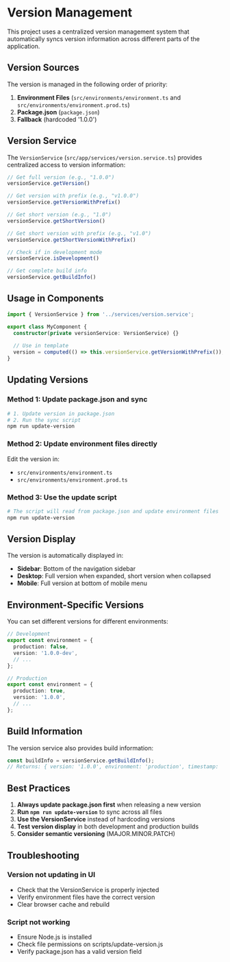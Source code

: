 # Version Management

This project uses a centralized version management system that automatically syncs version information across different parts of the application.

## Version Sources

The version is managed in the following order of priority:

1. **Environment Files** (`src/environments/environment.ts` and `src/environments/environment.prod.ts`)
2. **Package.json** (`package.json`)
3. **Fallback** (hardcoded '1.0.0')

## Version Service

The `VersionService` (`src/app/services/version.service.ts`) provides centralized access to version information:

```typescript
// Get full version (e.g., "1.0.0")
versionService.getVersion()

// Get version with prefix (e.g., "v1.0.0")
versionService.getVersionWithPrefix()

// Get short version (e.g., "1.0")
versionService.getShortVersion()

// Get short version with prefix (e.g., "v1.0")
versionService.getShortVersionWithPrefix()

// Check if in development mode
versionService.isDevelopment()

// Get complete build info
versionService.getBuildInfo()
```

## Usage in Components

```typescript
import { VersionService } from '../services/version.service';

export class MyComponent {
  constructor(private versionService: VersionService) {}
  
  // Use in template
  version = computed(() => this.versionService.getVersionWithPrefix());
}
```

## Updating Versions

### Method 1: Update package.json and sync
```bash
# 1. Update version in package.json
# 2. Run the sync script
npm run update-version
```

### Method 2: Update environment files directly
Edit the version in:
- `src/environments/environment.ts`
- `src/environments/environment.prod.ts`

### Method 3: Use the update script
```bash
# The script will read from package.json and update environment files
npm run update-version
```

## Version Display

The version is automatically displayed in:
- **Sidebar**: Bottom of the navigation sidebar
- **Desktop**: Full version when expanded, short version when collapsed
- **Mobile**: Full version at bottom of mobile menu

## Environment-Specific Versions

You can set different versions for different environments:

```typescript
// Development
export const environment = {
  production: false,
  version: '1.0.0-dev',
  // ...
};

// Production
export const environment = {
  production: true,
  version: '1.0.0',
  // ...
};
```

## Build Information

The version service also provides build information:

```typescript
const buildInfo = versionService.getBuildInfo();
// Returns: { version: '1.0.0', environment: 'production', timestamp: '2024-01-15T10:30:00.000Z' }
```

## Best Practices

1. **Always update package.json first** when releasing a new version
2. **Run `npm run update-version`** to sync across all files
3. **Use the VersionService** instead of hardcoding versions
4. **Test version display** in both development and production builds
5. **Consider semantic versioning** (MAJOR.MINOR.PATCH)

## Troubleshooting

### Version not updating in UI
- Check that the VersionService is properly injected
- Verify environment files have the correct version
- Clear browser cache and rebuild

### Script not working
- Ensure Node.js is installed
- Check file permissions on scripts/update-version.js
- Verify package.json has a valid version field 